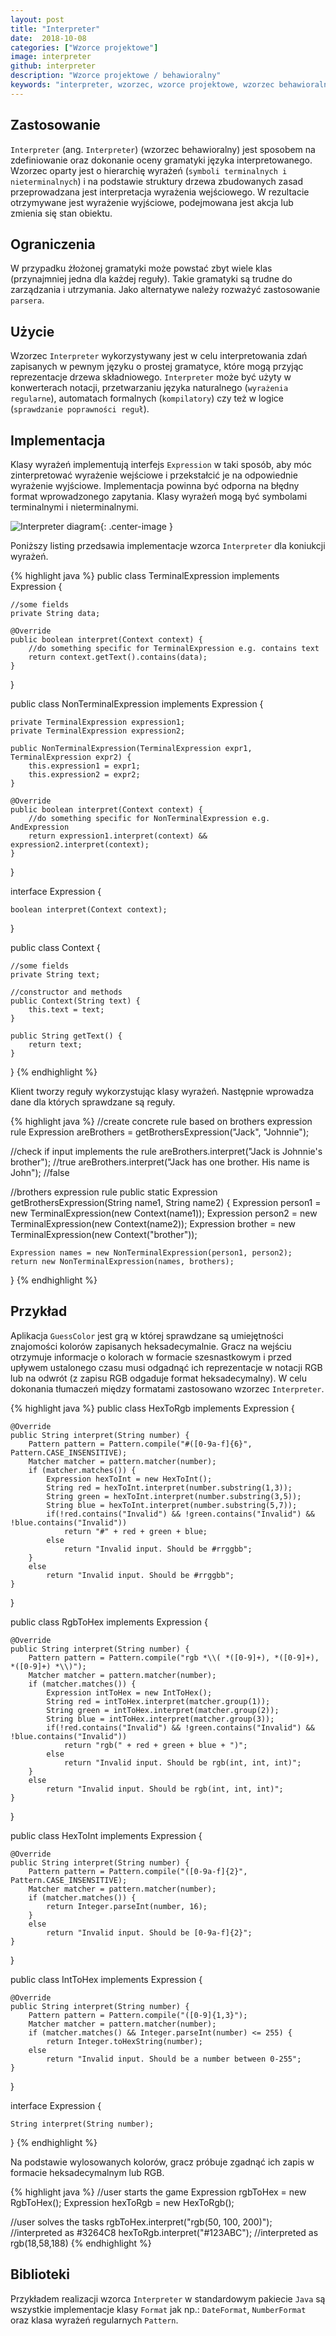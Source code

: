 ```yaml
---
layout: post
title: "Interpreter"
date:  2018-10-08
categories: ["Wzorce projektowe"]
image: interpreter
github: interpreter
description: "Wzorce projektowe / behawioralny"
keywords: "interpreter, wzorzec, wzorce projektowe, wzorzec behawioralny, design patterns, android, java, programowanie, programming"
---
```


## Zastosowanie
`Interpreter` (ang. `Interpreter`) (wzorzec behawioralny) jest sposobem na zdefiniowanie oraz dokonanie oceny gramatyki języka interpretowanego. Wzorzec oparty jest o hierarchię wyrażeń (`symboli terminalnych i nieterminalnych`) i na podstawie struktury drzewa zbudowanych zasad przeprowadzana jest interpretacja wyrażenia wejściowego. W rezultacie otrzymywane jest wyrażenie wyjściowe, podejmowana jest akcja lub zmienia się stan obiektu.

## Ograniczenia
W przypadku żłożonej gramatyki może powstać zbyt wiele klas (przynajmniej jedna dla każdej reguły). Takie gramatyki są trudne do zarządzania i utrzymania. Jako alternatywe należy rozważyć zastosowanie `parsera`.

## Użycie
Wzorzec `Interpreter` wykorzystywany jest w celu interpretowania zdań zapisanych w pewnym języku o prostej gramatyce, które mogą przyjąc reprezentacje drzewa składniowego. `Interpreter` może być użyty w konwerterach notacji, przetwarzaniu języka naturalnego (`wyrażenia regularne`), automatach formalnych (`kompilatory`) czy też w logice (`sprawdzanie poprawności reguł`).

## Implementacja
Klasy wyrażeń implementują interfejs `Expression` w taki sposób, aby móc zinterpretować wyrażenie wejściowe i przekstałcić je na odpowiednie wyrażenie wyjściowe. Implementacja powinna być odporna na błędny format wprowadzonego zapytania. Klasy wyrażeń mogą być symbolami terminalnymi i nieterminalnymi.

![Interpreter diagram](/assets/img/diagrams/interpreter.svg){: .center-image }

Poniższy listing przedsawia implementacje wzorca `Interpreter` dla koniukcji wyrażeń.

{% highlight java %}
public class TerminalExpression implements Expression {
	
    //some fields
    private String data;

    @Override
    public boolean interpret(Context context) {
        //do something specific for TerminalExpression e.g. contains text
        return context.getText().contains(data);
    }
}

public class NonTerminalExpression implements Expression {
	
    private TerminalExpression expression1;
    private TerminalExpression expression2;

    public NonTerminalExpression(TerminalExpression expr1, TerminalExpression expr2) {
        this.expression1 = expr1;
        this.expression2 = expr2;
    }

    @Override
    public boolean interpret(Context context) {
        //do something specific for NonTerminalExpression e.g. AndExpression
        return expression1.interpret(context) && expression2.interpret(context);
    }
}

interface Expression {
	
    boolean interpret(Context context);
}

public class Context {
	
    //some fields
    private String text;

    //constructor and methods
    public Context(String text) {
        this.text = text;
    }

    public String getText() {
        return text;
    }
}
{% endhighlight %}

Klient tworzy reguły wykorzystując klasy wyrażeń. Następnie wprowadza dane dla których sprawdzane są reguły.

{% highlight java %}
//create concrete rule based on brothers expression rule
Expression areBrothers = getBrothersExpression("Jack", "Johnnie");

//check if input implements the rule
areBrothers.interpret("Jack is Johnnie's brother"); //true
areBrothers.interpret("Jack has one brother. His name is John"); //false

//brothers expression rule
public static Expression getBrothersExpression(String name1, String name2) {
    Expression person1 = new TerminalExpression(new Context(name1));
    Expression person2 = new TerminalExpression(new Context(name2));
    Expression brother = new TerminalExpression(new Context("brother"));

    Expression names = new NonTerminalExpression(person1, person2);
    return new NonTerminalExpression(names, brothers);
}
{% endhighlight %}

## Przykład
Aplikacja `GuessColor` jest grą w której sprawdzane są umiejętności znajomości kolorów zapisanych heksadecymalnie. Gracz na wejściu otrzymuje informacje o kolorach w formacie szesnastkowym i przed upływem ustalonego czasu musi odgadnąć ich reprezentacje w notacji RGB lub na odwrót (z zapisu RGB odgaduje format heksadecymalny). W celu dokonania tłumaczeń między formatami zastosowano wzorzec `Interpreter`. 

{% highlight java %}
public class HexToRgb implements Expression {

    @Override
    public String interpret(String number) {
        Pattern pattern = Pattern.compile("#([0-9a-f]{6}", Pattern.CASE_INSENSITIVE);
        Matcher matcher = pattern.matcher(number);
        if (matcher.matches()) {
            Expression hexToInt = new HexToInt();
            String red = hexToInt.interpret(number.substring(1,3));
            String green = hexToInt.interpret(number.substring(3,5));
            String blue = hexToInt.interpret(number.substring(5,7));
            if(!red.contains("Invalid") && !green.contains("Invalid") && !blue.contains("Invalid"))
                return "#" + red + green + blue;
            else
                return "Invalid input. Should be #rrggbb";
        }
        else
            return "Invalid input. Should be #rrggbb";
    }
}

public class RgbToHex implements Expression {

    @Override
    public String interpret(String number) {
        Pattern pattern = Pattern.compile("rgb *\\( *([0-9]+), *([0-9]+), *([0-9]+) *\\)");
        Matcher matcher = pattern.matcher(number);
        if (matcher.matches()) {
            Expression intToHex = new IntToHex();
            String red = intToHex.interpret(matcher.group(1));
            String green = intToHex.interpret(matcher.group(2));
            String blue = intToHex.interpret(matcher.group(3));
            if(!red.contains("Invalid") && !green.contains("Invalid") && !blue.contains("Invalid"))
                return "rgb(" + red + green + blue + ")";
            else
                return "Invalid input. Should be rgb(int, int, int)";
        }
        else
            return "Invalid input. Should be rgb(int, int, int)";
    }
}

public class HexToInt implements Expression {

    @Override
    public String interpret(String number) {
        Pattern pattern = Pattern.compile("([0-9a-f]{2}", Pattern.CASE_INSENSITIVE);
        Matcher matcher = pattern.matcher(number);
        if (matcher.matches()) {
            return Integer.parseInt(number, 16);
        }
        else
            return "Invalid input. Should be [0-9a-f]{2}";
    }
}

public class IntToHex implements Expression {

    @Override
    public String interpret(String number) {
        Pattern pattern = Pattern.compile("([0-9]{1,3}");
        Matcher matcher = pattern.matcher(number);
        if (matcher.matches() && Integer.parseInt(number) <= 255) {
            return Integer.toHexString(number);
        else
            return "Invalid input. Should be a number between 0-255";
    }
}

interface Expression {
	
    String interpret(String number);
}
{% endhighlight %}

Na podstawie wylosowanych kolorów, gracz próbuje zgadnąć ich zapis w formacie heksadecymalnym lub RGB.

{% highlight java %}
//user starts the game
Expression rgbToHex = new RgbToHex();
Expression hexToRgb = new HexToRgb();

//user solves the tasks
rgbToHex.interpret("rgb(50, 100, 200)"); //interpreted as #3264C8
hexToRgb.interpret("#123ABC"); //interpreted as rgb(18,58,188)
{% endhighlight %}

## Biblioteki
Przykładem realizacji wzorca `Interpreter` w standardowym pakiecie `Java` są wszystkie implementacje klasy `Format` jak np.: `DateFormat`, `NumberFormat` oraz klasa wyrażeń regularnych `Pattern`.